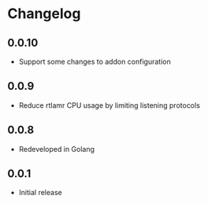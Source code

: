 # Changelog
## 0.0.10
- Support some changes to addon configuration

## 0.0.9
- Reduce rtlamr CPU usage by limiting listening protocols

## 0.0.8
- Redeveloped in Golang

## 0.0.1
- Initial release
